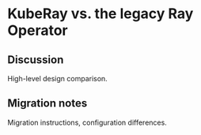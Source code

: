 # KubeRay vs. the legacy Ray Operator

## Discussion

High-level design comparison.

## Migration notes

Migration instructions, configuration differences.
